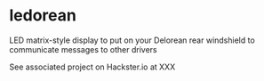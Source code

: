 # ledorean
LED matrix-style display to put on your Delorean rear windshield to communicate messages to other drivers

See associated project on Hackster.io at XXX
